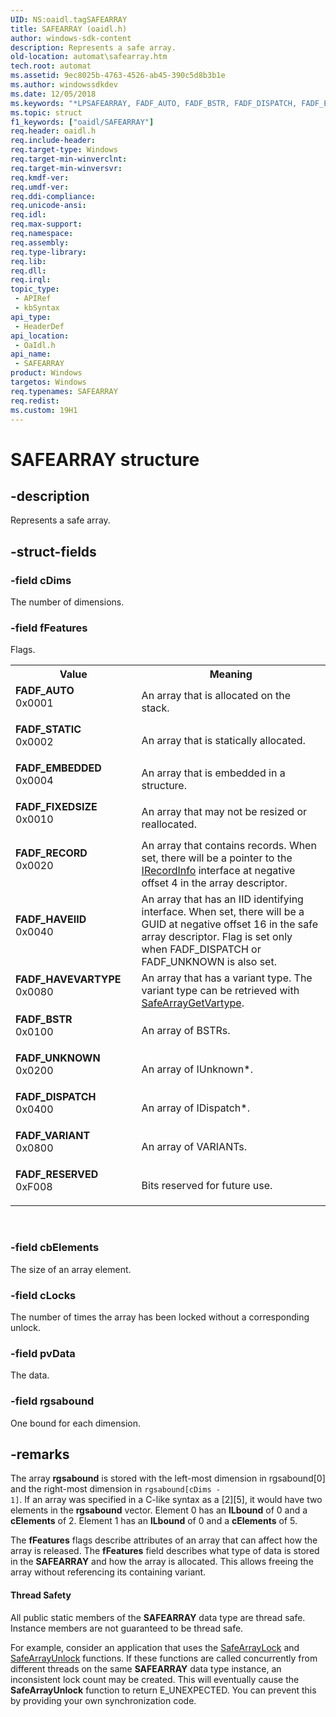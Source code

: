 ```yaml
---
UID: NS:oaidl.tagSAFEARRAY
title: SAFEARRAY (oaidl.h)
author: windows-sdk-content
description: Represents a safe array.
old-location: automat\safearray.htm
tech.root: automat
ms.assetid: 9ec8025b-4763-4526-ab45-390c5d8b3b1e
ms.author: windowssdkdev
ms.date: 12/05/2018
ms.keywords: "*LPSAFEARRAY, FADF_AUTO, FADF_BSTR, FADF_DISPATCH, FADF_EMBEDDED, FADF_FIXEDSIZE, FADF_HAVEIID, FADF_HAVEVARTYPE, FADF_RECORD, FADF_RESERVED, FADF_STATIC, FADF_UNKNOWN, FADF_VARIANT, LPSAFEARRAY, LPSAFEARRAY structure pointer [Automation], SAFEARRAY, SAFEARRAY structure [Automation], automat.safearray, oaidl/LPSAFEARRAY, oaidl/SAFEARRAY"
ms.topic: struct
f1_keywords: ["oaidl/SAFEARRAY"]
req.header: oaidl.h
req.include-header: 
req.target-type: Windows
req.target-min-winverclnt: 
req.target-min-winversvr: 
req.kmdf-ver: 
req.umdf-ver: 
req.ddi-compliance: 
req.unicode-ansi: 
req.idl: 
req.max-support: 
req.namespace: 
req.assembly: 
req.type-library: 
req.lib: 
req.dll: 
req.irql: 
topic_type:
 - APIRef
 - kbSyntax
api_type:
 - HeaderDef
api_location:
 - OaIdl.h
api_name:
 - SAFEARRAY
product: Windows
targetos: Windows
req.typenames: SAFEARRAY
req.redist: 
ms.custom: 19H1
---
```


# SAFEARRAY structure


## -description


Represents a safe array.


## -struct-fields




### -field cDims

The number of dimensions.


### -field fFeatures

Flags.

<table>
<tr>
<th>Value</th>
<th>Meaning</th>
</tr>
<tr>
<td width="40%"><a id="FADF_AUTO"></a><a id="fadf_auto"></a><dl>
<dt><b>FADF_AUTO</b></dt>
<dt>0x0001</dt>
</dl>
</td>
<td width="60%">
An array that is allocated on the stack.


</td>
</tr>
<tr>
<td width="40%"><a id="FADF_STATIC"></a><a id="fadf_static"></a><dl>
<dt><b>FADF_STATIC</b></dt>
<dt>0x0002</dt>
</dl>
</td>
<td width="60%">
An array that is statically allocated.


</td>
</tr>
<tr>
<td width="40%"><a id="FADF_EMBEDDED"></a><a id="fadf_embedded"></a><dl>
<dt><b>FADF_EMBEDDED</b></dt>
<dt>0x0004</dt>
</dl>
</td>
<td width="60%">
An array that is embedded in a structure.


</td>
</tr>
<tr>
<td width="40%"><a id="FADF_FIXEDSIZE"></a><a id="fadf_fixedsize"></a><dl>
<dt><b>FADF_FIXEDSIZE</b></dt>
<dt>0x0010</dt>
</dl>
</td>
<td width="60%">
An array that may not be resized or reallocated.


</td>
</tr>
<tr>
<td width="40%"><a id="FADF_RECORD"></a><a id="fadf_record"></a><dl>
<dt><b>FADF_RECORD</b></dt>
<dt>0x0020</dt>
</dl>
</td>
<td width="60%">
An array that contains records. When set, there will be a pointer to the <a href="https://docs.microsoft.com/previous-versions/windows/desktop/api/oaidl/nn-oaidl-irecordinfo">IRecordInfo</a> interface at negative offset 4 in the array descriptor.


</td>
</tr>
<tr>
<td width="40%"><a id="FADF_HAVEIID"></a><a id="fadf_haveiid"></a><dl>
<dt><b>FADF_HAVEIID</b></dt>
<dt>0x0040</dt>
</dl>
</td>
<td width="60%">
An array that has an IID identifying interface. When set, there will be a GUID at negative offset 16 in the safe array descriptor. Flag is set only when FADF_DISPATCH or FADF_UNKNOWN is also set. 


</td>
</tr>
<tr>
<td width="40%"><a id="FADF_HAVEVARTYPE"></a><a id="fadf_havevartype"></a><dl>
<dt><b>FADF_HAVEVARTYPE</b></dt>
<dt>0x0080</dt>
</dl>
</td>
<td width="60%">
An array that has a variant type. The variant type can be retrieved with <a href="https://docs.microsoft.com/previous-versions/windows/desktop/automat/vartype">SafeArrayGetVartype</a>. 


</td>
</tr>
<tr>
<td width="40%"><a id="FADF_BSTR"></a><a id="fadf_bstr"></a><dl>
<dt><b>FADF_BSTR</b></dt>
<dt>0x0100</dt>
</dl>
</td>
<td width="60%">
An array of BSTRs.


</td>
</tr>
<tr>
<td width="40%"><a id="FADF_UNKNOWN"></a><a id="fadf_unknown"></a><dl>
<dt><b>FADF_UNKNOWN</b></dt>
<dt>0x0200</dt>
</dl>
</td>
<td width="60%">
An array of IUnknown*.


</td>
</tr>
<tr>
<td width="40%"><a id="FADF_DISPATCH"></a><a id="fadf_dispatch"></a><dl>
<dt><b>FADF_DISPATCH</b></dt>
<dt>0x0400</dt>
</dl>
</td>
<td width="60%">
An array of IDispatch*.


</td>
</tr>
<tr>
<td width="40%"><a id="FADF_VARIANT"></a><a id="fadf_variant"></a><dl>
<dt><b>FADF_VARIANT</b></dt>
<dt>0x0800</dt>
</dl>
</td>
<td width="60%">
An array of VARIANTs.


</td>
</tr>
<tr>
<td width="40%"><a id="FADF_RESERVED"></a><a id="fadf_reserved"></a><dl>
<dt><b>FADF_RESERVED</b></dt>
<dt>0xF008</dt>
</dl>
</td>
<td width="60%">
Bits reserved for future use.


</td>
</tr>
</table>
 


### -field cbElements

The size of an array element.


### -field cLocks

The number of times the array has been locked without a corresponding unlock.


### -field pvData

The data.


### -field rgsabound

One bound for each dimension.


## -remarks



The array <b>rgsabound</b> is stored with the left-most dimension in rgsabound[0] and the right-most dimension in <code>rgsabound[cDims - 1]</code>. If an array was specified in a C-like syntax as a [2][5], it would have two elements in the <b>rgsabound</b> vector. Element 0 has an <b>lLbound</b> of 0 and a <b>cElements</b> of 2. Element 1 has an <b>lLbound</b> of 0 and a <b>cElements</b> of 5.



The <b>fFeatures</b> flags describe attributes of an array that can affect how the array is released. The <b>fFeatures</b> field describes what type of data is stored in the <b>SAFEARRAY</b> and how the array is allocated. This allows freeing the array without referencing its containing variant.


#### Thread Safety

All public static members of the <b>SAFEARRAY</b> data type are thread safe. Instance members are not guaranteed to be thread safe.



For example, consider an application that uses the <a href="https://docs.microsoft.com/previous-versions/windows/desktop/api/oleauto/nf-oleauto-safearraylock">SafeArrayLock</a> and <a href="https://docs.microsoft.com/previous-versions/windows/desktop/api/oleauto/nf-oleauto-safearrayunlock">SafeArrayUnlock</a> functions. If these functions are called concurrently from different threads on the same <b>SAFEARRAY</b> data type instance, an inconsistent lock count may be created. This will eventually cause the <b>SafeArrayUnlock</b> function to return E_UNEXPECTED. You can prevent this by providing your own synchronization code.




